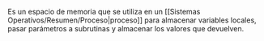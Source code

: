 Es un espacio de memoria que se utiliza en un [[Sistemas Operativos/Resumen/Proceso|proceso]] para almacenar variables locales, pasar parámetros a subrutinas y almacenar los valores que devuelven.